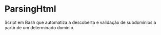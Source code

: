 # ParsingHtml
Script em Bash que automatiza a descoberta e validação de subdomínios a partir de um determinado domínio.
